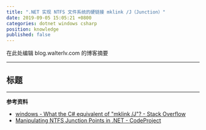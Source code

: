 ```yaml
---
title: ".NET 实现 NTFS 文件系统的硬链接 mklink /J（Junction）"
date: 2019-09-05 15:05:21 +0800
categories: dotnet windows csharp
position: knowledge
published: false
---
```


在此处编辑 blog.walterlv.com 的博客摘要

---

<div id="toc"></div>

## 标题

---

**参考资料**

- [windows - What the C# equivalent of "mklink /J"? - Stack Overflow](https://stackoverflow.com/q/11156754/6233938)
- [Manipulating NTFS Junction Points in .NET - CodeProject](https://www.codeproject.com/Articles/15633/Manipulating-NTFS-Junction-Points-in-NET)
